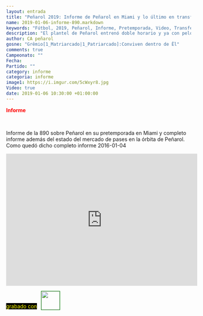 ```yaml
---
layout: entrada
title: "Peñarol 2019: Informe de Peñarol en Miami y lo último en transferencias, altas, bajas"
name: 2019-01-06-informe-890.markdown
keywords: "Fútbol, 2019, Peñarol, Informe, Pretemporada, Video, Transferencias, Altas y Bajas"
description: "El plantel de Peñarol entrenó doble horario y ya con pelota, por otra parte la 890 repasa el mercado de pases y su estado en el mundo Peñarol!"
author: CA peñarol
gosne: "Grêmio[1_Matriarcado|1_Patriarcado]:Conviven dentro de Êl"
comments: true
Campeonato: ""
Fecha:
Partido: ""
category: informe
categoria: informe
image1: https://i.imgur.com/5cWxyr8.jpg
Video: true
date: 2019-01-06 10:30:00 +01:00:00
---
```

<!---https://i.imgur.com/6AhlLin.png
Campeonato: <span>{{ page.Campeonato }}</span><br>
Fecha: <span>{{ page.Fecha }}</span><br>
Encuentro: <span>{{ page.Partido }}</span><br>-->
<span style="color:red;font-weight:bold;">Informe</span>

<br>

Informe de la 890 sobre Peñarol en su pretemporada en Miami y completo informe además del estado del mercado de pases en la órbita de Peñarol. Como quedó dicho completo informe 2016-01-04
<br>

<iframe width="521" height="360" src="https://www.youtube.com/embed/44VuJ6wYmdc" frameborder="0" allow="accelerometer; autoplay; encrypted-media; gyroscope; picture-in-picture" allowfullscreen></iframe>

<span style="color:yellow;background:black;margin-top:0px;">grabado con</span> <a href="http://ffmpeg.org"><img src="{{ site.url }}/images/ffmpeg.png" width="50px" style="border:1px solid green;vertical-align: sub;margin-left:7px;"></a>
